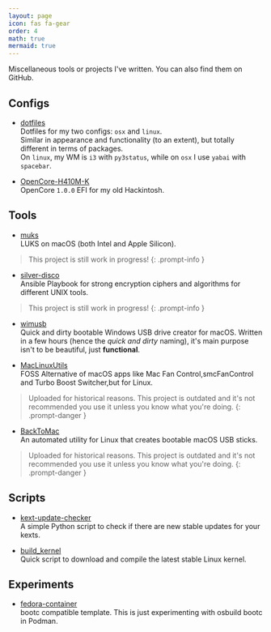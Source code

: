 ```yaml
---
layout: page
icon: fas fa-gear
order: 4
math: true
mermaid: true
---
```


Miscellaneous tools or projects I've written. You can also find them on GitHub.

Configs
-------
- [dotfiles](https://github.com/datcuandrei/dotfiles)<br>
Dotfiles for my two configs: `osx` and `linux`.<br>
Similar in appearance and functionality (to an extent), but totally different in terms of packages.<br>
On `linux`, my WM is `i3` with `py3status`, while on `osx` I use `yabai` with `spacebar`.<br>

- [OpenCore-H410M-K](https://github.com/datcuandrei/OpenCore-H410M-K)<br>
OpenCore `1.0.0` EFI for my old Hackintosh.<br>


Tools
-----
- [muks](https://github.com/datcuandrei/muks)<br>
LUKS on macOS (both Intel and Apple Silicon).<br>
> This project is still work in progress!
{: .prompt-info }

- [silver-disco](https://github.com/datcuandrei/silver-disco)<br>
Ansible Playbook for strong encryption ciphers and algorithms for different UNIX tools.<br>
> This project is still work in progress!
{: .prompt-info }

- [wimusb](https://github.com/datcuandrei/wimusb)<br>
Quick and dirty bootable Windows USB drive creator for macOS. Written in a few hours (hence the <i>quick and dirty</i> naming), it's main purpose isn't to be beautiful, just <b>functional</b>. <br>

- [MacLinuxUtils](https://github.com/datcuandrei/MacLinuxUtils)<br>
FOSS Alternative of macOS apps like Mac Fan Control,smcFanControl and Turbo Boost Switcher,but for Linux.<br>
> Uploaded for historical reasons. This project is outdated and it's not recommended you use it unless you know what you're doing. 
{: .prompt-danger }

- [BackToMac](https://github.com/datcuandrei/BackToMac)<br>
An automated utility for Linux that creates bootable macOS USB sticks.<br>
> Uploaded for historical reasons. This project is outdated and it's not recommended you use it unless you know what you're doing. 
{: .prompt-danger }

Scripts
-------
- [kext-update-checker](https://github.com/datcuandrei/kext-update-checker)<br>
A simple Python script to check if there are new stable updates for your kexts.<br>

- [build_kernel](https://github.com/datcuandrei/build_kernel)<br>
Quick script to download and compile the latest stable Linux kernel.<br>

Experiments
-----------
- [fedora-container](https://github.com/datcuandrei/fedora-container)<br>
bootc compatible template. This is just experimenting with osbuild bootc in Podman.<br>
